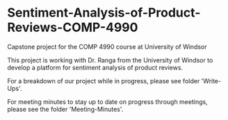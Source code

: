 # Sentiment-Analysis-of-Product-Reviews-COMP-4990
Capstone project for the COMP 4990 course at University of Windsor

This project is working with Dr. Ranga from the University of Windsor to develop a platform for sentiment analysis of product reviews.

For a breakdown of our project while in progress, please see folder 'Write-Ups'.

For meeting minutes to stay up to date on progress through meetings, please see the folder 'Meeting-Minutes'.
